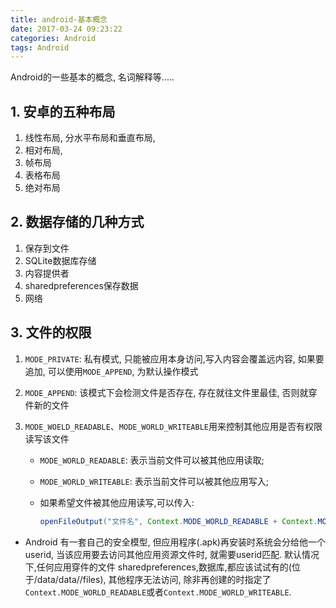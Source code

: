 ```yaml
---
title: android-基本概念
date: 2017-03-24 09:23:22
categories: Android
tags: Android
---
```




Android的一些基本的概念, 名词解释等.....

## 1. 安卓的五种布局

1. 线性布局, 分水平布局和垂直布局, 
2. 相对布局, 
3. 帧布局
4. 表格布局
5. 绝对布局

<!-- more -->

## 2. 数据存储的几种方式

1. 保存到文件
2. SQLite数据库存储
3. 内容提供者
4. sharedpreferences保存数据
5. 网络

## 3. 文件的权限

1. `MODE_PRIVATE`: 私有模式, 只能被应用本身访问,写入内容会覆盖远内容, 如果要追加, 可以使用`MODE_APPEND`, 为默认操作模式

2. `MODE_APPEND`: 该模式下会检测文件是否存在, 存在就往文件里最佳, 否则就穿件新的文件

3. `MODE_WOELD_READABLE`、`MODE_WORLD_WRITEABLE`用来控制其他应用是否有权限读写该文件

   * `MODE_WORLD_READABLE`: 表示当前文件可以被其他应用读取;

   * `MODE_WORLD_WRITEABLE`: 表示当前文件可以被其他应用写入;

   * 如果希望文件被其他应用读写,可以传入:

     ```java
     openFileOutput("文件名", Context.MODE_WORLD_READABLE + Context.MODE_WORLD_WEITEABLE);
     ```

* Android 有一套自己的安全模型, 但应用程序(.apk)再安装时系统会分给他一个userid, 当该应用要去访问其他应用资源文件时, 就需要userid匹配. 默认情况下,任何应用穿件的文件 sharedpreferences,数据库,都应该试试有的(位于/data/data/<package name>/files), 其他程序无法访问, 除非再创建的时指定了`Context.MODE_WORLD_READABLE`或者`Context.MODE_WORLD_WRITEABLE`.
